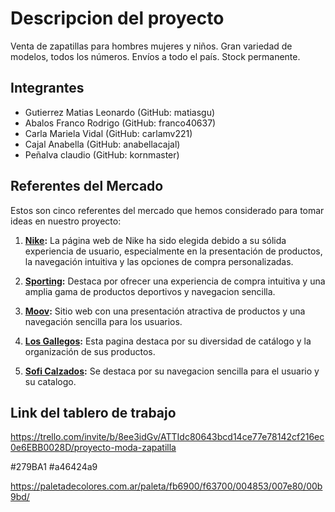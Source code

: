 <!-- descripcion del proyecto -->
# Descripcion del proyecto 

Venta de zapatillas para hombres mujeres y niños. Gran variedad de modelos, todos los números. Envíos a todo el país. Stock permanente.
<!-- descripciones de los integrante -->
## Integrantes

- Gutierrez Matias Leonardo (GitHub: matiasgu)
- Abalos Franco Rodrigo (GitHub: franco40637)
- Carla Mariela Vidal (GitHub: carlamv221)
- Cajal Anabella (GitHub: anabellacajal)
- Peñalva claudio (GitHub: kornmaster)
<!-- Referentes del Mercado -->
## Referentes del Mercado

Estos son cinco referentes del mercado que hemos considerado para tomar ideas en nuestro proyecto:

1. **[Nike](https://www.nike.com.ar):** La página web de Nike ha sido elegida debido a su sólida experiencia de usuario, especialmente en la presentación de productos, la navegación intuitiva y las opciones de compra personalizadas.

2. **[Sporting](https://www.sporting.com.ar):** Destaca por ofrecer una experiencia de compra intuitiva y una amplia gama de productos deportivos y navegacion sencilla.

3. **[Moov](https://www.moov.com.ar):** Sitio web con una presentación atractiva de productos y una navegación sencilla para los usuarios.

4. **[Los Gallegos](https://www.calzadoslosgallegos.com.ar):** Esta pagina destaca por su diversidad de catálogo y la organización de sus productos.

5. **[Sofi Calzados](https://www.soficalzados.com.ar):** Se destaca por su navegacion sencilla para el usuario y su catalogo.


<!-- tablero de trabajo -->

## Link del tablero de trabajo

 https://trello.com/invite/b/8ee3idGv/ATTIdc80643bcd14ce77e78142cf216ec0e6EBB0028D/proyecto-moda-zapatilla


 <!-- paleta de colores para el trabajo -->

#279BA1
#a46424a9

https://paletadecolores.com.ar/paleta/fb6900/f63700/004853/007e80/00b9bd/

